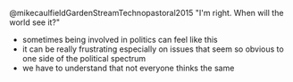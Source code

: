 @mikecaulfieldGardenStreamTechnopastoral2015
"I'm right. When will the world see it?"
- sometimes being involved in politics can feel like this
- it can be really frustrating especially on issues that seem so obvious to one side of the political spectrum
- we have to understand that not everyone thinks the same